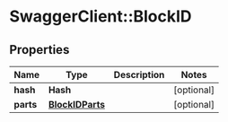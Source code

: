 # SwaggerClient::BlockID

## Properties
Name | Type | Description | Notes
------------ | ------------- | ------------- | -------------
**hash** | **Hash** |  | [optional] 
**parts** | [**BlockIDParts**](BlockIDParts.md) |  | [optional] 



